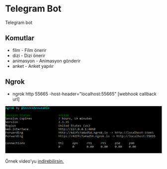 # Telegram Bot
Telegram bot

## Komutlar
- film - Film önerir
- dizi - Dizi önerir
- animasyon - Animasyon gönderir
- anket - Anket yapılır

## Ngrok
- ngrok http 55665 -host-header="localhost:55665" [webhook callback url]

![Ngrok](https://github.com/abdullahkahriman/TelegramBot/blob/master/TelegramBot.Web/wwwroot/img/ngrok.png?raw=true)

Örnek video'yu <a href="https://github.com/abdullahkahriman/TelegramBot/blob/master/TelegramBot-app.mp4?raw=true">indirebilirsin.</a>
